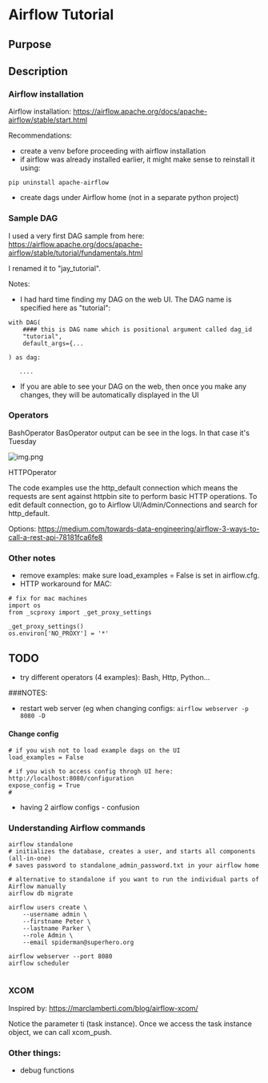 # Airflow Tutorial

## Purpose

## Description

### Airflow installation
Airflow installation:
https://airflow.apache.org/docs/apache-airflow/stable/start.html


Recommendations:
- create a venv before proceeding with airflow installation
- if airflow was already installed earlier, it might make sense to reinstall
it using: 
```
pip uninstall apache-airflow
```
- create dags under Airflow home (not in a separate python project)

### Sample DAG

I used a very first DAG sample from here:
https://airflow.apache.org/docs/apache-airflow/stable/tutorial/fundamentals.html

I renamed it to "jay_tutorial".


Notes: 
- I had hard time finding my DAG on the web UI. 
The DAG name is specified here as "tutorial": 
``` 
with DAG(
    #### this is DAG name which is positional argument called dag_id
    "tutorial",
    default_args={...
  
) as dag:

   ....
```
- If you are able to see your DAG on the web, then once you make any changes, they
will be automatically displayed in the UI

### Operators
BashOperator
BasOperator output can be see in the logs. 
In that case it's Tuesday

![img.png](img.png)

HTTPOperator

The code examples use the http_default connection which means the requests are sent against httpbin site to perform basic HTTP operations.
To edit default connection, go to Airflow UI/Admin/Connections and search for http_default.

Options: 
https://medium.com/towards-data-engineering/airflow-3-ways-to-call-a-rest-api-78181fca6fe8

### Other notes
- remove examples: make sure load_examples = False is set in airflow.cfg.
- HTTP workaround for MAC: 
```
# fix for mac machines
import os
from _scproxy import _get_proxy_settings

_get_proxy_settings()
os.environ['NO_PROXY'] = '*'
```

## TODO
- try different operators (4 examples): Bash, Http, Python...

###NOTES: 
- restart web server (eg when changing configs: 
``` airflow webserver -p 8080 -D ```

#### Change config
``` 
# if you wish not to load example dags on the UI 
load_examples = False

# if you wish to access config throgh UI here: http://localhost:8080/configuration
expose_config = True
#

```
- having 2 airflow configs - confusion


### Understanding Airflow commands

``` 
airflow standalone
# initializes the database, creates a user, and starts all components (all-in-one)
# saves password to standalone_admin_password.txt in your airflow home

# alternative to standalone if you want to run the individual parts of Airflow manually
airflow db migrate

airflow users create \
    --username admin \
    --firstname Peter \
    --lastname Parker \
    --role Admin \
    --email spiderman@superhero.org

airflow webserver --port 8080
airflow scheduler


```

### XCOM
Inspired by: 
https://marclamberti.com/blog/airflow-xcom/

Notice the parameter ti (task instance). 
Once we access the task instance object, we can call xcom_push.



### Other things: 
- debug functions